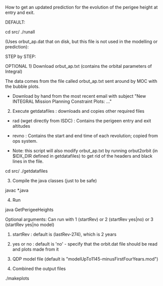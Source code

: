 How to get an updated prediction for the evolution of the perigee height at entry and exit.


DEFAULT:

cd src/
./runall

(Uses orbut_ap.dat that on disk, but this file is not used in the modelling or prediction):


STEP by STEP:

OPTIONAL 1) Download orbut_ap.txt (contains the orbital parameters of Integral)

  The data comes from the file called orbut_ap.txt sent around by MOC with the bubble plots.
  - Download by hand from the most recent email with subject "New INTEGRAL Mission Planning Constraint Plots: ..."

2) Execute getdatafiles : downloads and copies other required files

  - rad (wget directly from ISDC) : Contains the perigeen entry and exit altitudes
  - revno : Contains the start and end time of each revolution; copied from ops system.

  - Note: this script will also modify orbut_ap.txt by running orbut2orbit (in $IDX_DIR defined in getdatafiles)
  	  to get rid of the headers and black lines in the file.

  cd src/
  ./getdatafiles

3) Compile the java classes (just to be safe)

javac *.java

4) Run

java GetPerigeeHeights

  Optional arguments: Can run with 1 (startRev) or 2 (startRev yes|no) or 3 (startRev yes|no model)
  1) startRev : default is (lastRev-274), which is 2 years
  2) yes or no : default is 'no' - specify that the orbit.dat file should be read and plots made from it
  3) QDP model file (default is "modelUpTo1145-minusFirstFourYears.mod")

5) Combined the output files

./makeplots
